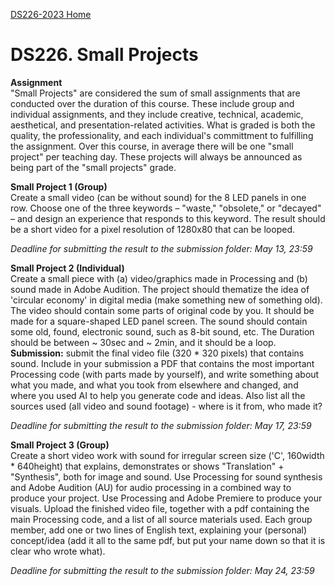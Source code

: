 [DS226-2023 Home](index.md)

# DS226. Small Projects

**Assignment**  
"Small Projects" are considered the sum of small assignments that are conducted over the duration of this course. These include group and individual assignments, and they include creative, technical, academic, aesthetical, and presentation-related activities. What is graded is both the quality, the professionality, and each individual's committment to fulfilling the assignment. Over this course, in average there will be one "small project" per teaching day. These projects will always be announced as being part of the "small projects" grade.

**Small Project 1 (Group)**  
Create a small video (can be without sound) for the 8 LED panels in one row. Choose one of the three keywords – "waste," "obsolete," or "decayed" – and design an experience that responds to this keyword. The result should be a short video for a pixel resolution of 1280x80 that can be looped.

*Deadline for submitting the result to the submission folder: May 13, 23:59*


**Small Project 2 (Individual)**  
Create a small piece with (a) video/graphics made in Processing and (b) sound made in Adobe Audition. The project should thematize the idea of 'circular economy' in digital media (make something new of something old). The video should contain some parts of original code by you. It should be made for a square-shaped LED panel screen. The sound should contain some old, found, electronic sound, such as 8-bit sound, etc. The Duration should be between ~ 30sec and ~ 2min, and it should be a loop. **Submission:** submit the final video file (320 * 320 pixels) that contains sound. Include in your submission a PDF that contains the most important Processing code (with parts made by yourself), and write something about what you made, and what you took from elsewhere and changed, and where you used AI to help you generate code and ideas. Also list all the sources used (all video and sound footage) - where is it from, who made it?  

*Deadline for submitting the result to the submission folder: May 17, 23:59*  
  

**Small Project 3 (Group)**  
Create a short video work with sound for irregular screen size ('C', 160width * 640height) that explains, demonstrates or shows "Translation" + "Synthesis", both for image and sound. Use Processing for sound synthesis and Adobe Audition (AU) for audio processing in a combined way to produce your project. Use Processing and Adobe Premiere to produce your visuals. Upload the finished video file, together with a pdf containing the main Processing code, and a list of all source materials used. Each group member, add one or two lines of English text, explaining your (personal) concept/idea (add it all to the same pdf, but put your name down so that it is clear who wrote what).

*Deadline for submitting the result to the submission folder: May 24, 23:59*